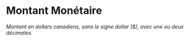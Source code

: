 # Montant Monétaire

*Montant en dollars canadiens, sans le signe dollar ($), avec une ou deux décimales.*

